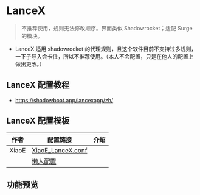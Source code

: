 # LanceX
> 不推荐使用，规则无法修改顺序。界面类似 Shadowrocket；适配 Surge 的模块。

- LanceX 适用 shadowrocket 的代理规则，且这个软件目前不支持过多规则，一下子导入会卡住，所以不推荐使用。（本人不会配置，只是在他人的配置上做出更改。）

## LanceX 配置教程
- https://shadowboat.app/lancexapp/zh/

## LanceX 配置模板

| 作者    | 配置链接                                                                                                                                                                      | 介绍  |
| ----- | ------------------------------------------------------------------------------------------------------------------------------------------------------------------------- | --- |
| XiaoE | [XiaoE_LanceX.conf](https://raw.githubusercontent.com/LaolunsiG/XiaoE_PCR/main/Config_File/LanceX/XiaoE_LanceX.conf)                                                      |     |
|       | [懒人配置](https://raw.githubusercontent.com/LaolunsiG/XiaoE_PCR/main/Config_File/LanceX/LanceX%20%E7%A4%BA%E4%BE%8B%E9%85%8D%E7%BD%AE/LanceX%20TG%20%E9%A2%91%E9%81%93.conf) |     |

## 功能预览





